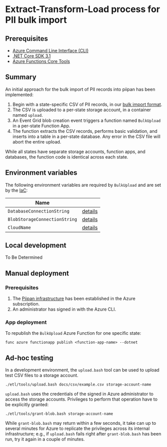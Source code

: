 # Extract-Transform-Load process for PII bulk import

## Prerequisites
- [Azure Command Line Interface (CLI)](https://docs.microsoft.com/en-us/cli/azure/install-azure-cli)
- [.NET Core SDK 3.1](https://dotnet.microsoft.com/download)
- [Azure Functions Core Tools](https://docs.microsoft.com/en-us/azure/azure-functions/functions-run-local)

## Summary

An initial approach for the bulk import of PII records into piipan has been implemented:
1. Begin with a state-specific CSV of PII records, in our [bulk import format](bulk-import.md).
1. The CSV is uploaded to a per-state storage account, in a container named `upload`.
1. An Event Grid blob creation event triggers a function named `BulkUpload` in a per-state Function App.
1. The function extracts the CSV records, performs basic validation, and inserts into a table in a per-state database. Any error in the CSV file will abort the entire upload.

While all states have separate storage accounts, function apps, and databases, the function code is identical across each state.

## Environment variables

The following environment variables are required by `BulkUpload` and are set by the [IaC](../../docs/iac.md):

| Name | |
|---|---|
| `DatabaseConnectionString` | [details](../../docs/iac.md#\:\~\:text=DatabaseConnectionString) |
| `BlobStorageConnectionString` | [details](../../docs/iac.md#\:\~\:text=BlobStorageConnectionString) |
| `CloudName` | [details](../../docs/iac.md#\:\~\:text=CloudName) |

## Local development

To Be Determined

## Manual deployment

### Prerequisites
1. The [Piipan infrastructure](../../docs/iac.md) has been established in the Azure subscription.
1. An administrator has signed in with the Azure CLI.

### App deployment
To republish the `BulkUpload` Azure Function for one specific state:
```
func azure functionapp publish <function-app-name> --dotnet
```

## Ad-hoc testing

In a development environment, the `upload.bash` tool can be used to upload test CSV files to a storage account.
```
./etl/tools/upload.bash docs/csv/example.csv storage-account-name
```

`upload.bash` uses the credentials of the signed in Azure administrator to access the storage accounts. Privileges to perform that operation have to be explicitly granted:
```
./etl/tools/grant-blob.bash storage-account-name
``` 

While `grant-blob.bash` may return within a few seconds, it take can up to several minutes for Azure to replicate the privileges across its internal infrastructure; e.g., if `upload.bash` fails right after `grant-blob.bash` has been run, try it again in a couple of minutes.
